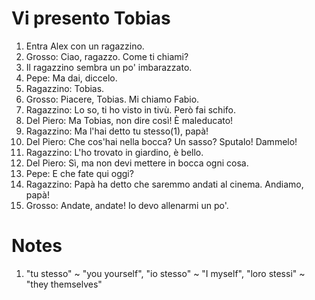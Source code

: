 # Vi presento Tobias

1. Entra Alex con un ragazzino.
1. Grosso: Ciao, ragazzo. Come ti chiami?
1. Il ragazzino sembra un po' imbarazzato.
1. Pepe: Ma dai, diccelo.
1. Ragazzino: Tobias.
1. Grosso: Piacere, Tobias. Mi chiamo Fabio.
1. Ragazzino: Lo so, ti ho visto in tivù. Però fai schifo.
1. Del Piero: Ma Tobias, non dire così! È maleducato!
1. Ragazzino: Ma l'hai detto tu stesso(1), papà!
1. Del Piero: Che cos'hai nella bocca? Un sasso? Sputalo! Dammelo!
1. Ragazzino: L'ho trovato in giardino, è bello.
1. Del Piero: Sì, ma non devi mettere in bocca ogni cosa.
1. Pepe: E che fate qui oggi?
1. Ragazzino: Papà ha detto che saremmo andati al cinema. Andiamo, papà!
1. Grosso: Andate, andate! Io devo allenarmi un po'.

# Notes

1. "tu stesso" ~ "you yourself", "io stesso" ~ "I myself", "loro stessi" ~
   "they themselves"
